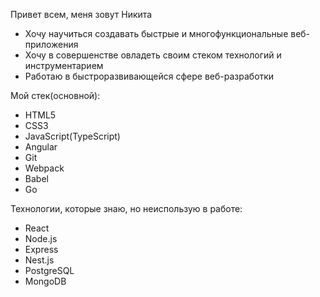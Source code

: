 Привет всем, меня зовут Никита
- Хочу научиться создавать быстрые и многофункциональные веб-приложения
- Хочу в совершенстве овладеть своим стеком технологий и инструментарием
- Работаю в быстроразвивающейся сфере веб-разработки

Мой стек(основной): 
- HTML5
- CSS3
- JavaScript(TypeScript)
- Angular
- Git
- Webpack
- Babel
- Go

Технологии, которые знаю, но неиспользую в работе:
- React
- Node.js
- Express
- Nest.js
- PostgreSQL
- MongoDB
